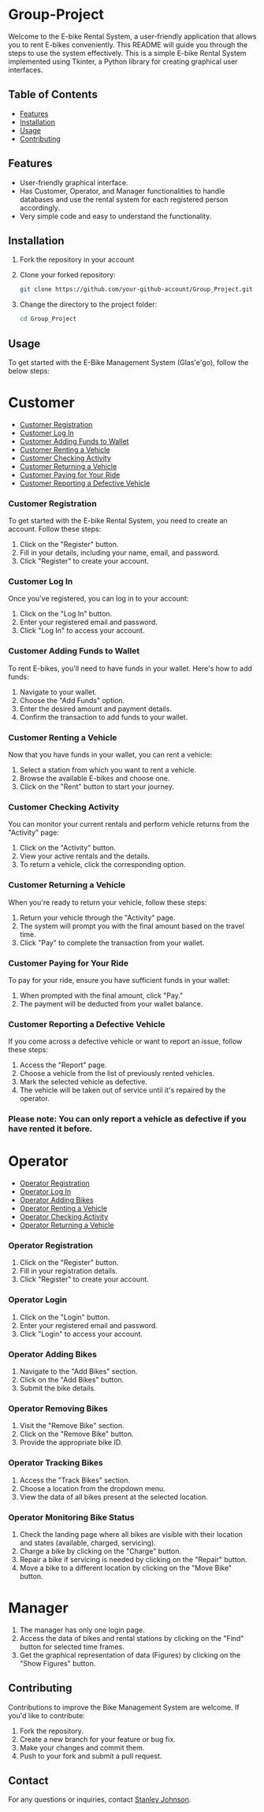 # Group-Project

Welcome to the E-bike Rental System, a user-friendly application that allows you to rent E-bikes conveniently. This README will guide you through the steps to use the system effectively.
This is a simple E-bike Rental System implemented using Tkinter, a Python library for creating graphical user interfaces.

## Table of Contents

- [Features](#features)
- [Installation](#installation)
- [Usage](#usage)
- [Contributing](#contributing)

## Features
- User-friendly graphical interface.
- Has Customer, Operator, and Manager functionalities to handle databases and use the rental system for each registered person accordingly.
- Very simple code and easy to understand the functionality.

## Installation
1. Fork the repository in your account
2. Clone your forked repository:

   ```bash
   git clone https://github.com/your-github-account/Group_Project.git
   ```

3. Change the directory to the project folder:

   ```bash
   cd Group_Project
   ```

## Usage
To get started with the E-Bike Management System (Glas'e'go), follow the below steps:

# Customer

- [Customer Registration](#customer-registration)
- [Customer Log In](#customer-log-in)
- [Customer Adding Funds to Wallet](#customer-adding-funds-to-wallet)
- [Customer Renting a Vehicle](#customer-renting-a-vehicle)
- [Customer Checking Activity](#customer-checking-activity)
- [Customer Returning a Vehicle](#customer-returning-a-vehicle)
- [Customer Paying for Your Ride](#customer-paying-for-your-ride)
- [Customer Reporting a Defective Vehicle](#customer-reporting-a-defective-vehicle)

### Customer Registration

To get started with the E-bike Rental System, you need to create an account. Follow these steps:

1. Click on the "Register" button.
2. Fill in your details, including your name, email, and password.
3. Click "Register" to create your account.

### Customer Log In

Once you've registered, you can log in to your account:

1. Click on the "Log In" button.
2. Enter your registered email and password.
3. Click "Log In" to access your account.

### Customer Adding Funds to Wallet

To rent E-bikes, you'll need to have funds in your wallet. Here's how to add funds:

1. Navigate to your wallet.
2. Choose the "Add Funds" option.
3. Enter the desired amount and payment details.
4. Confirm the transaction to add funds to your wallet.

### Customer Renting a Vehicle

Now that you have funds in your wallet, you can rent a vehicle:

1. Select a station from which you want to rent a vehicle.
2. Browse the available E-bikes and choose one.
3. Click on the "Rent" button to start your journey.

### Customer Checking Activity

You can monitor your current rentals and perform vehicle returns from the "Activity" page:

1. Click on the "Activity" button.
2. View your active rentals and the details.
3. To return a vehicle, click the corresponding option.

### Customer Returning a Vehicle

When you're ready to return your vehicle, follow these steps:

1. Return your vehicle through the "Activity" page.
2. The system will prompt you with the final amount based on the travel time.
3. Click "Pay" to complete the transaction from your wallet.

### Customer Paying for Your Ride

To pay for your ride, ensure you have sufficient funds in your wallet:

1. When prompted with the final amount, click "Pay."
2. The payment will be deducted from your wallet balance.

### Customer Reporting a Defective Vehicle

If you come across a defective vehicle or want to report an issue, follow these steps:

1. Access the "Report" page.
2. Choose a vehicle from the list of previously rented vehicles.
3. Mark the selected vehicle as defective.
4. The vehicle will be taken out of service until it's repaired by the operator.

### Please note: You can only report a vehicle as defective if you have rented it before.

# Operator

- [Operator Registration](#operator-registration)
- [Operator Log In](#operator-log-in)
- [Operator Adding Bikes](#operator-adding-bikes)
- [Operator Renting a Vehicle](#operator-removing-bikes)
- [Operator Checking Activity](#operator-tracking-bikes)
- [Operator Returning a Vehicle](#operator-monitoring-bikes)

### Operator Registration

1. Click on the "Register" button.
2. Fill in your registration details.
3. Click "Register" to create your account.

### Operator Login

1. Click on the "Login" button.
2. Enter your registered email and password.
3. Click "Login" to access your account.

### Operator Adding Bikes

1. Navigate to the "Add Bikes" section.
2. Click on the "Add Bikes" button.
3. Submit the bike details.

### Operator Removing Bikes

1. Visit the "Remove Bike" section.
2. Click on the "Remove Bike" button.
3. Provide the appropriate bike ID.

### Operator Tracking Bikes

1. Access the "Track Bikes" section.
2. Choose a location from the dropdown menu.
3. View the data of all bikes present at the selected location.

### Operator Monitoring Bike Status

1. Check the landing page where all bikes are visible with their location and states (available, charged, servicing).
2. Charge a bike by clicking on the "Charge" button.
3. Repair a bike if servicing is needed by clicking on the "Repair" button.
4. Move a bike to a different location by clicking on the "Move Bike" button.

# Manager

1. The manager has only one login page.
2. Access the data of bikes and rental stations by clicking on the "Find" button for selected time frames.
3. Get the graphical representation of data (Figures) by clicking on the "Show Figures" button.

## Contributing

Contributions to improve the Bike Management System are welcome. If you'd like to contribute:

1. Fork the repository.
2. Create a new branch for your feature or bug fix.
3. Make your changes and commit them.
4. Push to your fork and submit a pull request.

## Contact

For any questions or inquiries, contact [Stanley Johnson](mailto:stanley14johnson@gmail.com).
